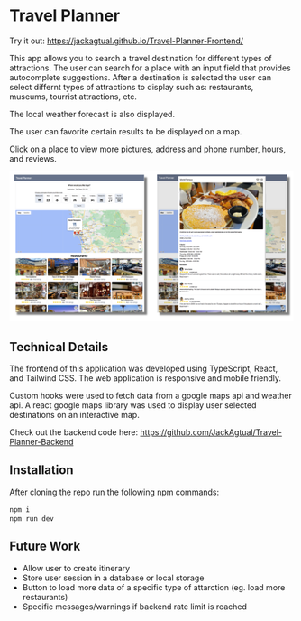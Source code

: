 # Travel Planner

Try it out: <https://jackagtual.github.io/Travel-Planner-Frontend/>

This app allows you to search a travel destination for different types of attractions. The user can search for a place with an input field that provides autocomplete suggestions. After a destination is selected the user can select differnt types of attractions to display such as: restaurants, museums, tourrist attractions, etc.

The local weather forecast is also displayed.

The user can favorite certain results to be displayed on a map.

Click on a place to view more pictures, address and phone number, hours, and reviews.

![Application Screenshot](./assets/TravelPlannerScreenshot.png)

## Technical Details

The frontend of this application was developed using TypeScript, React, and Tailwind CSS. The web application is responsive and mobile friendly.

Custom hooks were used to fetch data from a google maps api and weather api. A react google maps library was used to display user selected destinations on an interactive map.

Check out the backend code here: https://github.com/JackAgtual/Travel-Planner-Backend

## Installation

After cloning the repo run the following npm commands:

```
npm i
npm run dev
```

## Future Work

- Allow user to create itinerary
- Store user session in a database or local storage
- Button to load more data of a specific type of attarction (eg. load more restaurants)
- Specific messages/warnings if backend rate limit is reached
